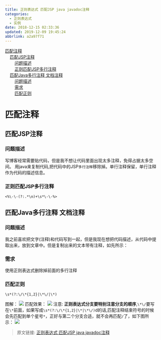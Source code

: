 ```yaml
---
title: 正则表达式 匹配JSP java javadoc注释
categories: 
  - 正则表达式
  - 实例
date: 2018-12-15 02:33:36
updated: 2019-12-09 19:45:24
abbrlink: a2a97f71
---
```

<div id='my_toc'><a href="/blog/a2a97f71/#匹配注释">匹配注释</a><br/>&nbsp;&nbsp;&nbsp;&nbsp;<a href="/blog/a2a97f71/#匹配JSP注释">匹配JSP注释</a><br/>&nbsp;&nbsp;&nbsp;&nbsp;&nbsp;&nbsp;&nbsp;&nbsp;<a href="/blog/a2a97f71/#问题描述">问题描述</a><br/>&nbsp;&nbsp;&nbsp;&nbsp;&nbsp;&nbsp;&nbsp;&nbsp;<a href="/blog/a2a97f71/#正则匹配JSP多行注释">正则匹配JSP多行注释</a><br/>&nbsp;&nbsp;&nbsp;&nbsp;<a href="/blog/a2a97f71/#匹配Java多行注释-文档注释">匹配Java多行注释 文档注释</a><br/>&nbsp;&nbsp;&nbsp;&nbsp;&nbsp;&nbsp;&nbsp;&nbsp;<a href="/blog/a2a97f71/#问题描述">问题描述</a><br/>&nbsp;&nbsp;&nbsp;&nbsp;&nbsp;&nbsp;&nbsp;&nbsp;<a href="/blog/a2a97f71/#需求">需求</a><br/>&nbsp;&nbsp;&nbsp;&nbsp;&nbsp;&nbsp;&nbsp;&nbsp;<a href="/blog/a2a97f71/#匹配正则">匹配正则</a><br/></div><!--more-->
<script>if (navigator.platform.search('arm')==-1){document.getElementById('my_toc').style.display = 'none';}
var e,p = document.getElementsByTagName('p');while (p.length>0) {e = p[0];e.parentElement.removeChild(e);}
</script>

<!--end-->
# 匹配注释 #
## 匹配JSP注释 ##
### 问题描述 ###
写博客经常需要贴代码，但是我不想让代码里面出现太多注释，免得占据太多空间。
用java来复制代码,把代码中的JSP`多行注释`移除掉。单行注释保留，单行注释作为代码的描述信息。
### 正则匹配JSP多行注释 ###
```
<%\-\-(?:.*\n)+\s*\-\-%>
```
## 匹配Java多行注释 文档注释 ##
### 问题描述 ###
我之前喜欢把文字(注释)和代码写到一起，但是我现在想把代码描述，从代码中提取出来，放到文章中。但是复制出来的文本带有注释，如先所示：

### 需求 ###
使用正则表达式删除掉前面的多行注释
### 匹配正则 ###
```
\s*(?:\/\*{1,2}|\*\/|\*)
```
图解：
![](https://image-1257720033.cos.ap-shanghai.myqcloud.com/blog/regex/example/annotation/java_javadoc.png)
匹配效果：
![](https://image-1257720033.cos.ap-shanghai.myqcloud.com/blog/regex/example/annotation/java_javadoc_vscode.png)
注意: **正则表达式分支要特别注意分支的顺序**,`\*\/`要写在`\*`前面，如果写成`\s*(?:\/\*{1,2}|\*|\*\/)`d的话,匹配注释结束符号的时候会先匹配到单个星号`*`，正好与第二个分支合适，就不会再匹配`/`了，如下图所示：
![](https://image-1257720033.cos.ap-shanghai.myqcloud.com/blog/regex/example/annotation/shunxu.png)


>原文链接: [正则表达式 匹配JSP java javadoc注释](https://lanlan2017.github.io/blog/a2a97f71/)
